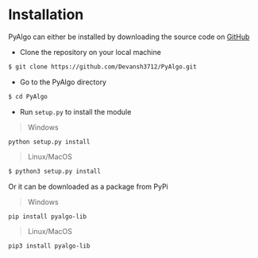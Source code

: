 # Installation

PyAlgo can either be installed by downloading the source code on [GitHub](https://github.com/Devansh3712/PyAlgo)

- Clone the repository on your local machine

```bash
$ git clone https://github.com/Devansh3712/PyAlgo.git
```

- Go to the PyAlgo directory

```bash
$ cd PyAlgo
```

- Run `setup.py` to install the module

> Windows

```shell
python setup.py install
```

> Linux/MacOS

```bash
$ python3 setup.py install
```

Or it can be downloaded as a package from PyPi

> Windows

```shell
pip install pyalgo-lib
```

> Linux/MacOS

```bash
pip3 install pyalgo-lib
```